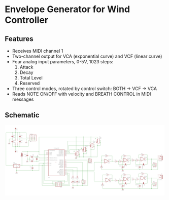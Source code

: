 # Envelope Generator for Wind Controller

## Features

- Receives MIDI channel 1
- Two-channel output for VCA (exponential curve) and VCF (linear curve)
- Four analog input parameters, 0-5V, 1023 steps:
  1. Attack
  2. Decay
  3. Total Level
  4. Reserved
- Three control modes, rotated by control switch: BOTH -> VCF -> VCA
- Reads NOTE ON/OFF with velocity and BREATH CONTROL in MIDI messages

## Schematic

![](schematic.png)

